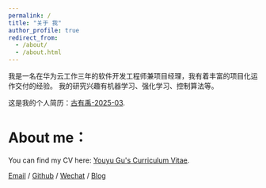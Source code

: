 ```yaml
---
permalink: /
title: "关于 我"
author_profile: true
redirect_from: 
  - /about/
  - /about.html
---
```


我是一名在华为云工作三年的软件开发工程师兼项目经理，我有着丰富的项目化运作交付的经验。
我的研究兴趣有机器学习、强化学习、控制算法等。

这是我的个人简历：[古有禹-2025-03](https://youyugu666.github.io/2applyRA//cv/).

About me：
======
You can find my CV here: [Youyu Gu's Curriculum Vitae](https://youyugu666.github.io/2applyRA//cv/).

[Email](../portfolio/) / [Github](https://github.com/youyugu666) / [Wechat](../images/wechat.png) / [Blog](https://blog.csdn.net/weixin_41945385?type=blog)
